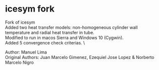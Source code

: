 # icesym fork
Fork of icesym \
Added two heat transfer models: non-homogeneous cylinder wall temperature and radial heat transfer in tube. \
Modified to run in macos Sierra and Windows 10 (Cygwin). \
Added 5 convergence check criterias. \

Author: Manuel Lima  
Original Authors: Juan Marcelo Gimenez, Ezequiel Jose Lopez & Norberto Marcelo Nigro
